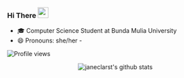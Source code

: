 ### Hi There <img src="https://media.giphy.com/media/hvRJCLFzcasrR4ia7z/giphy.gif" width="25px">
<!--### My name is Janice Claresta Lingga. Nice to meet you :wink:-->

- :mortar_board: Computer Science Student at Bunda Mulia University
- 😄 Pronouns: she/her
-<!--⚡ Fun fact: a melophile, gamers, dancer, and design-->

![Profile views](https://visitor-badge.glitch.me/badge?page_id=janeclrst.janeclrst)

<div id="stats" align="center">

![janeclarst's github stats](https://github-readme-stats.vercel.app/api?username=janeclrst&theme=blue-green&show_icons=true)
